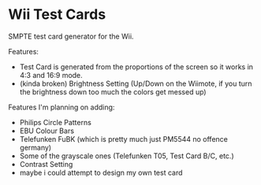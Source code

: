 # Wii Test Cards

SMPTE test card generator for the Wii. 

Features:
- Test Card is generated from the proportions of the screen so it works in 4:3 and 16:9 mode.
- (kinda broken) Brightness Setting (Up/Down on the Wiimote, if you turn the brightness down too much the colors get messed up)

Features I'm planning on adding:
- Philips Circle Patterns
- EBU Colour Bars
- Telefunken FuBK (which is pretty much just PM5544 no offence germany)
- Some of the grayscale ones (Telefunken T05, Test Card B/C, etc.)
- Contrast Setting
- maybe i could attempt to design my own test card

